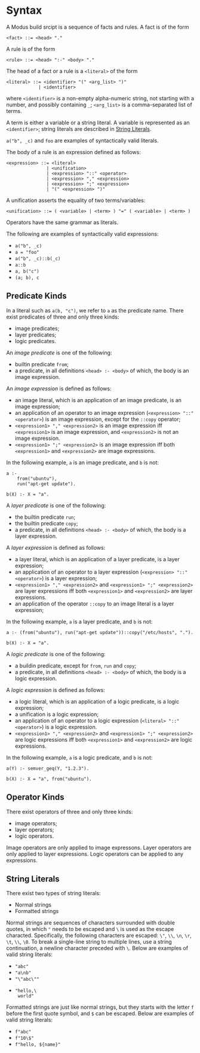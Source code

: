 # Syntax

A Modus build srcipt is a sequence of facts and rules. A fact is of the form

```
<fact> ::= <head> "."
```

A rule is of the form 

```
<rule> ::= <head> ":-" <body> "."
```

The head of a fact or a rule is a `<literal>` of the form

```
<literal> ::= <identifier> "(" <arg_list> ")"
            | <identifier>
```

where `<identifier>` is a non-empty alpha-numeric string, not starting with a number, and possibly containing `_`; `<arg_list>` is a comma-separated list of terms.

A term is either a variable or a string literal. A variable is represented as an `<identifier>`; string literals are described in [String Literals](#string-literals).

`a("b", _c)` and `foo` are examples of syntactically valid literals.

The body of a rule is an expression defined as follows:

```
<expression> ::= <literal>
               | <unification>
               | <expression> "::" <operator>
               | <expression> "," <expression>
               | <expression> ";" <expression>
               | "(" <expression> ")"
```

A unification asserts the equality of two terms/variables:

```
<unification> ::= ( <variable> | <term> ) "=" ( <variable> | <term> )
```

Operators have the same grammar as literals.

The following are examples of syntactically valid expressions:

- `a("b", _c)`
- `a = "foo"`
- `a("b", _c)::b(_c)`
- `a::b`
- `a, b("c")`
- `(a; b), c`

## Predicate Kinds

In a literal such as `a(b, "c")`, we refer to `a` as the predicate name. There exist predicates of three and only three kinds:

- image predicates;
- layer predicates;
- logic predicates.

An _image predicate_ is one of the following:

- builtin predicate `from`;
- a predicate, in all definitions `<head> :- <body>` of which, the body is an image expression.

An _image expression_ is defined as follows:

- an image literal, which is an application of an image predicate, is an image expression;
- an application of an operator to an image expression (`<expression> "::" <operator>`) is an image expression, except for the `::copy` operator;
- `<expression1> "," <expression2>` is an image expression iff `<expression1>` is an image expression, and `<expression2>` is not an image expression.
- `<expression1> ";" <expression2>` is an image expression iff both `<expression1>` and `<expression2>` are image expressions.

In the following example, `a` is an image predicate, and `b` is not:

```
a :-
    from("ubuntu"),
    run("apt-get update").
    
b(X) :- X = "a".
```

A _layer predicate_ is one of the following:

- the builtin predicate `run`;
- the builtin predicate `copy`;
- a predicate, in all definitions `<head> :- <body>` of which, the body is a layer expression.

A _layer expression_ is defined as follows:

- a layer literal, which is an application of a layer predicate, is a layer expression;
- an application of an operator to a layer expression (`<expression> "::" <operator>`) is a layer expression;
- `<expression1> "," <expression2>` and `<expression1> ";" <expression2>` are layer expressions iff both `<expression1>` and `<expression2>` are layer expressions.
- an application of the operator `::copy` to an image literal is a layer expression;

In the following example, `a` is a layer predicate, and `b` is not:

```
a :- (from("ubuntu"), run("apt-get update"))::copy("/etc/hosts", ".").
    
b(X) :- X = "a".
```

A _logic predicate_ is one of the following:

- a buildin predicate, except for `from`, `run` and `copy`;
- a predicate, in all definitions `<head> :- <body>` of which, the body is a logic expression.

A _logic expression_ is defined as follows:

- a logic literal, which is an application of a logic predicate, is a logic expression;
- a unification is a logic expression;
- an application of an operator to a logic expression (`<literal> "::" <operator>`) is a logic expression.
- `<expression1> "," <expression2>` and `<expression1> ";" <expression2>` are logic expressions iff both `<expression1>` and `<expression2>` are logic expressions.

In the following example, `a` is a logic predicate, and `b` is not:

```
a(Y) :- semver_geq(Y, "1.2.3").
    
b(X) :- X = "a", from("ubuntu").
```

## Operator Kinds

There exist operators of three and only three kinds:

- image operators;
- layer operators;
- logic operators.

Image operators are only applied to image expressons. Layer operators are only applied to layer expressions. Logic operators can be applied to any expressions.

## String Literals

There exist two types of string literals:

- Normal strings
- Formatted strings

Normal strings are sequences of characters surrounded with double quotes, in which `"` needs to be escaped and `\` is used as the escape characted. Specifically, the following characters are escaped: `\"`, `\\`, `\n`, `\r`, `\t`, `\\`, `\0`. To break a single-line string to multiple lines, use a string continuation, a newline character preceded with `\`. Below are examples of valid string literals:

- `"abc"`
- `"a\nb"`
- `"\"abc\""`
- ```
  "hello,\
   world"
  ```

Formatted strings are just like normal strings, but they starts with the letter `f` before the first quote symbol, and `$` can be escaped. Below are examples of valid string literals:

- `f"abc"`
- `f"10\$"`
- `f"hello, ${name}"`




